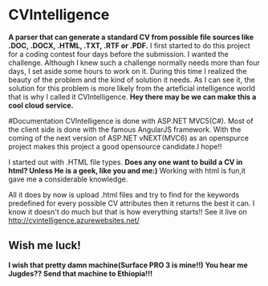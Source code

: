# CVIntelligence
<b>A parser that can generate a standard CV from possible file sources like .DOC, .DOCX, .HTML, .TXT, .RTF or .PDF.</b>
I first started to do this project for a coding contest four days before the submission. I wanted the challenge. Although I knew such a challenge normally needs more than four days, I set aside some hours to work on it. During this time I realized the beauty of the problem and the kind of solution it needs. As I can see it, the solution for this problem is more likely from the arteficial intelligence world that is why I called it CVIntelligence. <b>Hey there may be we can make this a cool cloud service.
</b>

#Documentation
CVIntelligence is done with ASP.NET MVC5(C#). Most of the client side is done with the famous AngularJS framework. With the coming of the next version of ASP.NET vNEXT(MVC6) as an openspurce project makes this project a good opensource candidate.I hope!!

I started out with .HTML file types. <b>Does any one want to build a CV in html? Unless He is a geek, like you and me:)</b> Working with html is fun,it gave me a considerable knowledge. 

All it does by now is upload .html files and try to find for the keywords predefined for every possible CV attributes then it returns the best it can. I know it doesn't do much but that is how everything starts!! See it live on http://cvintelligence.azurewebsites.net/

<h2>Wish me luck!</h2>
<b>I wish that pretty damn machine(Surface PRO 3 is mine!!) You hear me Jugdes?? Send that machine to Ethiopia!!!</b> 





